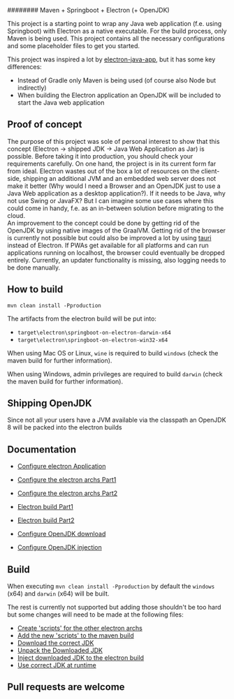 ######## Maven + Springboot + Electron (+ OpenJDK)

This project is a starting point to wrap any Java web application (f.e. using Springboot) with Electron as a native executable. For the build process, only Maven is being used. This project contains all the necessary configurations and some placeholder files to get you started.

This project was inspired a lot by [electron-java-app](https://github.com/jreznot/electron-java-app), but it has some key differences: 
* Instead of Gradle only Maven is being used (of course also Node but indirectly)
* When building the Electron application an OpenJDK will be included to start the Java web application

## Proof of concept
The purpose of this project was sole of personal interest to show that this concept (Electron -> shipped JDK -> Java Web Application as Jar) is possible. Before taking it into production, you should check your requirements carefully. On one hand, the project is in its current form far from ideal. Electron wastes out of the box a lot of resources on the client-side, shipping an additional JVM and an embedded web server does not make it better (Why would I need a Browser and an OpenJDK just to use a Java Web application as a desktop application?). If it needs to be Java, why not use Swing or JavaFX? But I can imagine some use cases where this could come in handy, f.e. as an in-between solution before migrating to the cloud.  
An improvement to the concept could be done by getting rid of the OpenJDK by using native images of the GraalVM. Getting rid of the browser is currently not possible but could also be improved a lot by using [tauri](https://github.com/tauri-apps/tauri) instead of Electron. If PWAs get available for all platforms and can run applications running on localhost, the browser could eventually be dropped entirely. Currently, an updater functionality is missing, also logging needs to be done manually.

## How to build
`mvn clean install -Pproduction`

The artifacts from the electron build will be put into:
* `target\electron\springboot-on-electron-darwin-x64`
* `target\electron\springboot-on-electron-win32-x64`

When using Mac OS or Linux, `wine` is required to build `windows` (check the maven build for further information).

When using Windows, admin privileges are required to build `darwin` (check the maven build for further information).

## Shipping OpenJDK
Since not all your users have a JVM available via the classpath an OpenJDK 8 will be packed into the electron builds

## Documentation
* [Configure electron Application](https://github.com/appreciated/maven-springboot-electron/tree/master/src/main/javascript)
* [Configure the electron archs Part1](https://github.com/appreciated/maven-springboot-electron/blob/master/src/main/javascript/package.json)
* [Configure the electron archs Part2](https://github.com/appreciated/maven-springboot-electron/blob/master/pom.xml#L236-L257)

* [Electron build Part1](https://github.com/appreciated/maven-springboot-electron/blob/master/pom.xml#L198-L259)
* [Electron build Part2](https://github.com/appreciated/maven-springboot-electron/blob/master/pom.xml#L333-L358)
* [Configure OpenJDK download](https://github.com/appreciated/maven-springboot-electron/blob/master/pom.xml#L260-L332)
* [Configure OpenJDK injection](https://github.com/appreciated/maven-springboot-electron/blob/master/pom.xml#L359-L397)


## Build
When executing `mvn clean install -Pproduction` by default the `windows` (x64) and `darwin` (x64) will be built.

The rest is currently not supported but adding those shouldn't be too hard but some changes will need to be made at the following files:
* [Create 'scripts' for the other electron archs](https://github.com/appreciated/maven-springboot-electron/blob/master/src/main/javascript/package.json#L14-L17)
* [Add the new 'scripts' to the maven build](https://github.com/appreciated/maven-springboot-electron/blob/master/pom.xml#L236-L257)
* [Download the correct JDK](https://github.com/appreciated/maven-springboot-electron/blob/master/pom.xml#L265-L294)
* [Unpack the Downloaded JDK](https://github.com/appreciated/maven-springboot-electron/blob/master/pom.xml#L296-L332)
* [Inject downloaded JDK to the electron build](https://github.com/appreciated/maven-springboot-electron/blob/master/pom.xml#L359-L395)
* [Use correct JDK at runtime](https://github.com/appreciated/maven-springboot-electron/blob/master/src/main/javascript/main.js#L108-L139)


## Pull requests are welcome
